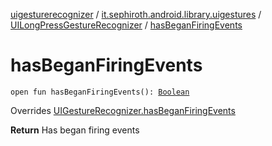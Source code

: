 [uigesturerecognizer](../../index.md) / [it.sephiroth.android.library.uigestures](../index.md) / [UILongPressGestureRecognizer](index.md) / [hasBeganFiringEvents](./has-began-firing-events.md)

# hasBeganFiringEvents

`open fun hasBeganFiringEvents(): `[`Boolean`](https://kotlinlang.org/api/latest/jvm/stdlib/kotlin/-boolean/index.html)

Overrides [UIGestureRecognizer.hasBeganFiringEvents](../-u-i-gesture-recognizer/has-began-firing-events.md)

**Return**
Has began firing events

